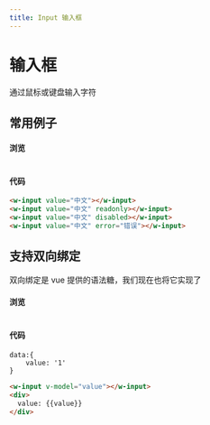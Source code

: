 ```yaml
---
title: Input 输入框
---
```


# 输入框

通过鼠标或键盘输入字符

## 常用例子

#### 浏览

#

<ClientOnly>
<input-demos></input-demos>
</ClientOnly>

#### 代码

```html
<w-input value="中文"></w-input>
<w-input value="中文" readonly></w-input>
<w-input value="中文" disabled></w-input>
<w-input value="中文" error="错误"></w-input>
```

## 支持双向绑定

双向绑定是 vue 提供的语法糖，我们现在也将它实现了

#### 浏览

#

<ClientOnly>
<input-model-demos></input-model-demos>
</ClientOnly>

#### 代码

```
data:{
    value: '1'
}
```

```html
<w-input v-model="value"></w-input>
<div>
  value: {{value}}
</div>
```
